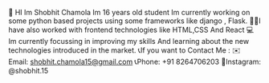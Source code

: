 👋 HI Im Shobhit Chamola Im 16 years old student Im currently working on some python based projects using some frameworks like django , Flask. 
🧑‍💻I have also worked with frontend technologies like HTML,CSS And React
💻Im currently focussing in improving my skills And learning about the new technologies introduced in the market.
📞If you want to Contact Me :
             ✉️ Email: shobhit.chamola15@gmail.com
             📞Phone: +91 8264706203
             📱Instagram: @shobhit.15
              

